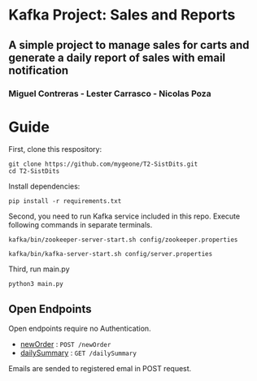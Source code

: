 # Kafka Project: Sales and Reports
## A simple project to manage sales for carts and generate a daily report of sales with email notification
### Miguel Contreras - Lester Carrasco - Nicolas Poza

# Guide
First, clone this respository:
```
git clone https://github.com/mygeone/T2-SistDits.git
cd T2-SistDits
```
Install dependencies:
```
pip install -r requirements.txt
```
Second, you need to run Kafka service included in this repo.
Execute following commands in separate terminals.
```
kafka/bin/zookeeper-server-start.sh config/zookeeper.properties
```
```
kafka/bin/kafka-server-start.sh config/server.properties
```
 Third, run main.py
 ```
 python3 main.py
 ```
 ## Open Endpoints

Open endpoints require no Authentication.

* [newOrder](newOrder.md) : `POST /newOrder`
* [dailySummary](dailySummary.md) : `GET /dailySummary`

Emails are sended to registered emal in POST request.
